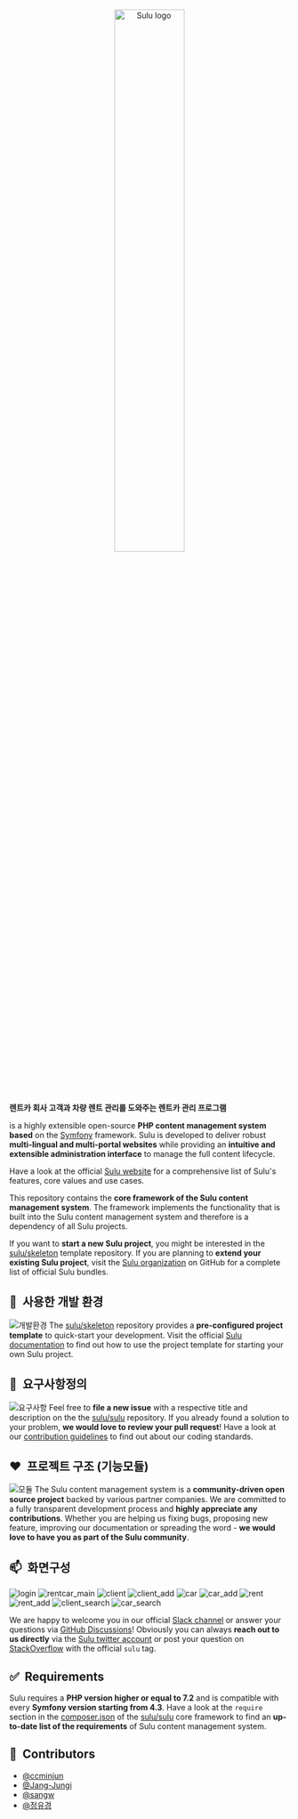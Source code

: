 <br/>
<p align="center">
    <a href="https://github.com/boomini/RentcarProject" target="_blank">
        <img width="50%" src="https://user-images.githubusercontent.com/60223013/121276963-9add9180-c90a-11eb-852c-caaad97c071b.PNG" alt="Sulu logo">
    </a>
</p>

**렌트카 회사 고객과 차량 렌트 관리를 도와주는 렌트카 관리 프로그램**


 is a highly extensible open-source **PHP content management system based** on the [Symfony](https://symfony.com/) framework. Sulu is developed to deliver robust **multi-lingual and multi-portal websites** while providing an **intuitive and extensible administration interface** to manage the full content lifecycle. 

Have a look at the official [Sulu website](https://sulu.io/) for a comprehensive list of Sulu's features, core values and use cases. 

This repository contains the **core framework of the Sulu content management system**. The framework implements the functionality that is built into the Sulu content management system and therefore is a dependency of all Sulu projects. 

If you want to **start a new Sulu project**, you might be interested in the [sulu/skeleton](https://github.com/sulu/skeleton) template repository. If you are planning to **extend your existing Sulu project**, visit the [Sulu organization](https://github.com/sulu) on GitHub for a complete list of official Sulu bundles.


## 🚀&nbsp; 사용한 개발 환경
![개발환경](https://user-images.githubusercontent.com/60223013/121473523-c7260a80-c9fd-11eb-874e-e2046cd2345e.PNG)
The [sulu/skeleton](https://github.com/sulu/skeleton) repository provides a **pre-configured project template** to quick-start your development. Visit the official [Sulu documentation](http://docs.sulu.io/en/latest/book/getting-started.html) to find out how to use the project template for starting your own Sulu project.

## 🤝&nbsp; 요구사항정의
![요구사항](https://user-images.githubusercontent.com/60223013/121478206-bc6e7400-ca03-11eb-90e9-a957bbb3dc04.PNG)
Feel free to **file a new issue** with a respective title and description on the the [sulu/sulu](https://github.com/sulu/sulu/issues) repository. If you already found a solution to your problem, **we would love to review your pull request**! Have a look at our [contribution guidelines](http://docs.sulu.io/en/latest/developer/contributing/) to find out about our coding standards.

## ❤️&nbsp; 프로젝트 구조 (기능모듈)
![모듈](https://user-images.githubusercontent.com/60223013/121473245-5383fd80-c9fd-11eb-8214-40aff0e93519.PNG)
The Sulu content management system is a **community-driven open source project** backed by various partner companies. We are committed to a fully transparent development process and **highly appreciate any contributions**. Whether you are helping us fixing bugs, proposing new feature, improving our documentation or spreading the word - **we would love to have you as part of the Sulu community**.


## 📫&nbsp; 화면구성
![login](https://user-images.githubusercontent.com/60223013/121476576-cc855400-ca01-11eb-8f9a-6b27c6801c74.jpg)
![rentcar_main](https://user-images.githubusercontent.com/60223013/121275676-315c8380-c908-11eb-9580-62ed6d71ff17.png)
![client](https://user-images.githubusercontent.com/60223013/121477044-503f4080-ca02-11eb-9391-cabbffd2e077.PNG)
![client_add](https://user-images.githubusercontent.com/60223013/121476822-15d5a380-ca02-11eb-885b-f8cd09182c52.jpg)
![car](https://user-images.githubusercontent.com/60223013/121477710-26d2e480-ca03-11eb-8920-455423e1b247.jpg)
![car_add](https://user-images.githubusercontent.com/60223013/121477709-263a4e00-ca03-11eb-843f-fa184677bc9d.jpg)
![rent](https://user-images.githubusercontent.com/60223013/121477708-25092100-ca03-11eb-8f00-c931cac453eb.jpg)
![rent_add](https://user-images.githubusercontent.com/60223013/121477712-26d2e480-ca03-11eb-89ca-40613d928c39.jpg)
![client_search](https://user-images.githubusercontent.com/60223013/121477713-276b7b00-ca03-11eb-89a3-33b70d3a5569.jpg)
![car_search](https://user-images.githubusercontent.com/60223013/121477714-276b7b00-ca03-11eb-8f76-b30d36217380.jpg)

We are happy to welcome you in our official [Slack channel](https://sulu.io/services-and-support) or answer your questions via [GitHub Discussions](https://github.com/sulu/sulu/discussions)! Obviously you can always **reach out to us directly** via the [Sulu twitter account](https://twitter.com/sulu) or post your question on [StackOverflow](https://stackoverflow.com/questions/tagged/sulu) with the official `sulu` tag.


## ✅&nbsp; Requirements

Sulu requires a **PHP version higher or equal to 7.2** and is compatible with every **Symfony version starting from 4.3**. Have a look at the `require` section in the [composer.json](composer.json) of the [sulu/sulu](https://github.com/sulu/sulu) core framework to find an **up-to-date list of the requirements** of Sulu content management system.


## 📘&nbsp; Contributors

 - [@ccminjun](https://github.com/ccminjun)
 - [@Jang-Jungi](https://github.com/Jang-Jungi)
 - [@sangw](https://github.com/masangwoo)
 - [@정유경](https://github.com/YuKyung-Chung)


